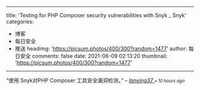 
---
title: 'Testing for PHP Composer security vulnerabilities with Snyk _ Snyk'
categories: 
 - 博客
 - 每日安全
 - 推送
headimg: 'https://picsum.photos/400/300?random=1477'
author: 每日安全
comments: false
date: 2021-06-09 02:13:20
thumbnail: 'https://picsum.photos/400/300?random=1477'
---

<div>   
<q>使用 Snyk对PHP Composer 工具安全漏洞检测。</q>
–
<cite>
<a class="text-muted" href="https://sec.today/user/8eb60fcc-f278-42e6-a76f-46a845ee9865/pushes/">
lanying37
</a>
<span class="text-muted"><small>• 10 hours ago</small></span>
</cite>
  
</div>
            